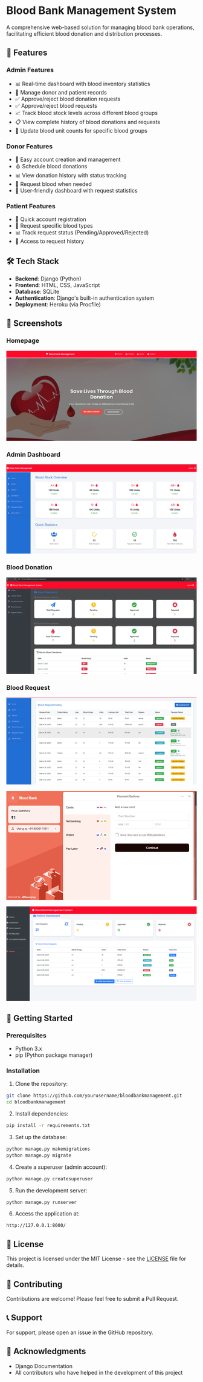 # Blood Bank Management System

A comprehensive web-based solution for managing blood bank operations, facilitating efficient blood donation and distribution processes.

## 🚀 Features

### Admin Features
- 📊 Real-time dashboard with blood inventory statistics
- 👥 Manage donor and patient records
- ✅ Approve/reject blood donation requests
- ✅ Approve/reject blood requests
- 📈 Track blood stock levels across different blood groups
- 📋 View complete history of blood donations and requests
- 🔄 Update blood unit counts for specific blood groups

### Donor Features
- 👤 Easy account creation and management
- 🩸 Schedule blood donations
- 📊 View donation history with status tracking
- 🏥 Request blood when needed
- 📱 User-friendly dashboard with request statistics

### Patient Features
- 👤 Quick account registration
- 🏥 Request specific blood types
- 📊 Track request status (Pending/Approved/Rejected)
- 📱 Access to request history

## 🛠️ Tech Stack

- **Backend**: Django (Python)
- **Frontend**: HTML, CSS, JavaScript
- **Database**: SQLite
- **Authentication**: Django's built-in authentication system
- **Deployment**: Heroku (via Procfile)

## 📸 Screenshots

### Homepage
![homepage snap](https://github.com/PranayHaldiya/E-Blood-Bank/blob/main/static/Screenshot%202025-03-06%20174214.png)

### Admin Dashboard
![dashboard snap](https://github.com/PranayHaldiya/E-Blood-Bank/blob/main/static/Screenshot%202025-04-12%20164440.png)

### Blood Donation 
![invoice snap](https://github.com/PranayHaldiya/E-Blood-Bank/blob/main/static/Screenshot%202025-03-22%20155024.png)

### Blood Request
![doctor snap](https://github.com/PranayHaldiya/E-Blood-Bank/blob/main/static/Screenshot%202025-04-12%20164507.png)

![doctor snap](https://github.com/PranayHaldiya/E-Blood-Bank/blob/main/static/Screenshot%202025-04-19%20153624.png)

![doctor snap](https://github.com/PranayHaldiya/E-Blood-Bank/blob/main/static/Screenshot%202025-04-19%20153650.png)

## 🚀 Getting Started

### Prerequisites
- Python 3.x
- pip (Python package manager)

### Installation

1. Clone the repository:
```bash
git clone https://github.com/yourusername/bloodbankmanagement.git
cd bloodbankmanagement
```

2. Install dependencies:
```bash
pip install -r requirements.txt
```

3. Set up the database:
```bash
python manage.py makemigrations
python manage.py migrate
```

4. Create a superuser (admin account):
```bash
python manage.py createsuperuser
```

5. Run the development server:
```bash
python manage.py runserver
```

6. Access the application at:
```
http://127.0.0.1:8000/
```

## 📝 License

This project is licensed under the MIT License - see the [LICENSE](LICENSE) file for details.

## 🤝 Contributing

Contributions are welcome! Please feel free to submit a Pull Request.

## 📞 Support

For support, please open an issue in the GitHub repository.

## 🙏 Acknowledgments

- Django Documentation
- All contributors who have helped in the development of this project
